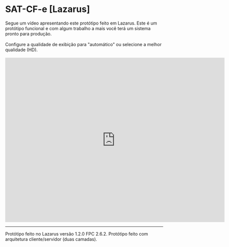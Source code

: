 <html>
						<h1>SAT-CF-e [Lazarus]</h1>
						Segue um vídeo apresentando este protótipo feito em Lazarus.
            Este é um protótipo funcional e com algum trabalho a mais você terá um sistema pronto para produção.
						<br />
						<br />
						Configure a qualidade de exibição para "automático" ou selecione a melhor qualidade (HD).
						<br />
						<br />
							<center><iframe width="700" height="525" src="https://www.youtube.com/embed/JNmRIfzAe9o?rel=0" frameborder="0" allowfullscreen></iframe></center>
							<hr />
						Protótipo feito no Lazarus versão 1.2.0 FPC 2.6.2. Protótipo feito com arquitetura cliente/servidor (duas camadas).
</html>
